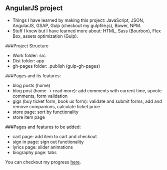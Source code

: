 ## AngularJS project

+ Things I have learned by making this project: JavaScript, JSON, AngularJS, GSAP, Gulp (checkout my gulpfile.js), Bower, NPM. 
+ Stuff I knew but I have learned more about: HTML, Sass (Bourbon), Flex Box, assets optimization (Gulp).

###Project Structure
+ Work folder: src
+ Dist folder: app
+ gh-pages folder: .publish (gulp-gh-pages)

###Pages and its features:
+ blog posts (home)
+ blog post (home -> read more): add comments with current time, upvote comments, form validation
+ gigs (buy ticket form, book us form): validate and submit forms, add and remove companions, calculate ticket price
+ store page: sort by functionality
+ store item page


###Pages and features to be added:
+ cart page: add item to cart and checkout
+ sign in page: sign out functionality
+ lyrics page: slider animations
+ biography page: tabs

You can checkout my progress [here](http://ledanielh.github.io/code-institute-stream-1-project/).